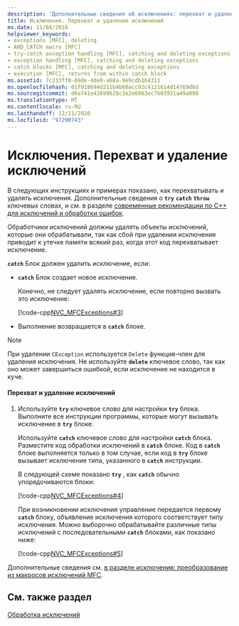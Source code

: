 ```yaml
---
description: 'Дополнительные сведения об исключениях: перехват и удаление исключений'
title: Исключения. Перехват и удаление исключений
ms.date: 11/04/2016
helpviewer_keywords:
- exceptions [MFC], deleting
- AND_CATCH macro [MFC]
- try-catch exception handling [MFC], catching and deleting exceptions
- exception handling [MFC], catching and deleting exceptions
- catch blocks [MFC], catching and deleting exceptions
- execution [MFC], returns from within catch block
ms.assetid: 7c233ff0-89de-4de0-a68a-9e9cdb164311
ms.openlocfilehash: 01f018694d211b4b60acc92c4121614d14769d6d
ms.sourcegitcommit: d6af41e42699628c3e2e6063ec7b03931a49a098
ms.translationtype: MT
ms.contentlocale: ru-RU
ms.lasthandoff: 12/11/2020
ms.locfileid: "97290743"
---
```

# <a name="exceptions-catching-and-deleting-exceptions"></a>Исключения. Перехват и удаление исключений

В следующих инструкциях и примерах показано, как перехватывать и удалять исключения. Дополнительные сведения о **`try`** **`catch`** **`throw`** ключевых словах, и см. в разделе [современные рекомендации по C++ для исключений и обработки ошибок](../cpp/errors-and-exception-handling-modern-cpp.md).

Обработчики исключений должны удалять объекты исключений, которые они обрабатывали, так как сбой при удалении исключения приводит к утечке памяти всякий раз, когда этот код перехватывает исключение.

**`catch`** Блок должен удалить исключение, если:

- **`catch`** Блок создает новое исключение.

   Конечно, не следует удалять исключение, если повторно вызвать это исключение:

   [!code-cpp[NVC_MFCExceptions#3](codesnippet/cpp/exceptions-catching-and-deleting-exceptions_1.cpp)]

- Выполнение возвращается в **`catch`** блоке.

> [!NOTE]
> При удалении `CException` используется `Delete` функция-член для удаления исключения. Не используйте **`delete`** ключевое слово, так как оно может завершиться ошибкой, если исключение не находится в куче.

#### <a name="to-catch-and-delete-exceptions"></a>Перехват и удаление исключений

1. Используйте **`try`** ключевое слово для настройки **`try`** блока. Выполните все инструкции программы, которые могут вызывать исключение в **`try`** блоке.

   Используйте **`catch`** ключевое слово для настройки **`catch`** блока. Разместите код обработки исключений в **`catch`** блоке. Код в **`catch`** блоке выполняется только в том случае, если код в **`try`** блоке вызывает исключение типа, указанного в **`catch`** инструкции.

   В следующей схеме показано **`try`** , как **`catch`** обычно упорядочиваются блоки:

   [!code-cpp[NVC_MFCExceptions#4](codesnippet/cpp/exceptions-catching-and-deleting-exceptions_2.cpp)]

   При возникновении исключения управление передается первому **`catch`** блоку, объявление исключения которого соответствует типу исключения. Можно выборочно обрабатывайте различные типы исключений с последовательными **`catch`** блоками, как показано ниже:

   [!code-cpp[NVC_MFCExceptions#5](codesnippet/cpp/exceptions-catching-and-deleting-exceptions_3.cpp)]

Дополнительные сведения см. [в разделе исключения: преобразование из макросов исключений MFC](exceptions-converting-from-mfc-exception-macros.md).

## <a name="see-also"></a>См. также раздел

[Обработка исключений](exception-handling-in-mfc.md)
